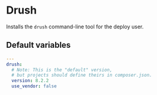 # Drush
Installs the `drush` command-line tool for the deploy user.
<!--ROLEVARS-->
## Default variables
```yaml
---
drush:
  # Note: This is the "default" version,
  # but projects should define theirs in composer.json.
  version: 8.2.2
  use_vendor: false
```

<!--ENDROLEVARS-->
